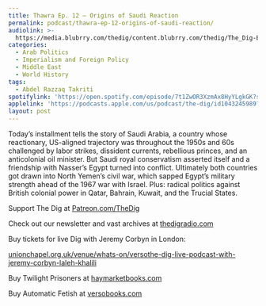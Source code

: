 ```yaml
---
title: Thawra Ep. 12 – Origins of Saudi Reaction
permalink: podcast/thawra-ep-12-origins-of-saudi-reaction/
audiolink: >-
  https://media.blubrry.com/thedig/content.blubrry.com/thedig/The_Dig-EP_448-Takriti.mp3
categories:
  - Arab Politics
  - Imperialism and Foreign Policy
  - Middle East
  - World History
tags:
  - Abdel Razzaq Takriti
spotifylink: 'https://open.spotify.com/episode/7t1ZwOR3XzmAx8HyYLgkGK?si=463c335754f54d8e'
applelink: 'https://podcasts.apple.com/us/podcast/the-dig/id1043245989?i=1000658369870'
layout: post
---
```


Today’s installment tells the story of Saudi Arabia, a country whose reactionary, US-aligned trajectory was throughout the 1950s and 60s challenged by labor strikes, dissident currents, rebellious princes, and an anticolonial oil minister. But Saudi royal conservatism asserted itself and a friendship with Nasser’s Egypt turned into conflict. Ultimately both countries got drawn into North Yemen’s civil war, which sapped Egypt’s military strength ahead of the 1967 war with Israel. Plus: radical politics against British colonial power in Qatar, Bahrain, Kuwait, and the Trucial States.

Support The Dig at [Patreon.com/TheDig](http://patreon.com/TheDig)

Check out our newsletter and vast archives at [thedigradio.com](http://thedigradio.com)

Buy tickets for live Dig with Jeremy Corbyn in London:

[unionchapel.org.uk/venue/whats-on/versothe-dig-live-podcast-with-jeremy-corbyn-laleh-khalili](http://unionchapel.org.uk/venue/whats-on/versothe-dig-live-podcast-with-jeremy-corbyn-laleh-khalili)

Buy Twilight Prisoners at [haymarketbooks.com](http://haymarketbooks.com)

Buy Automatic Fetish at [versobooks.com](http://versobooks.com)
